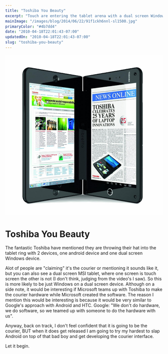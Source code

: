 ```yaml
---
title: "Toshiba You Beauty"
excerpt: "Touch are entering the tablet arena with a dual screen Windows device, much like the MS Courier concept."
mainImage: "/images/blog/2014/06/22/91f1ckh6nnl-sl1500.jpg"
primaryColor: "#4b7dd4"
date: "2010-04-18T22:01:43-07:00"
updatedOn: "2010-04-18T22:01:43-07:00"
slug: "toshiba-you-beauty"
---
```

![Key art for blog post "Toshiba You Beauty "](/images/blog/2014/06/22/91f1ckh6nnl-sl1500.jpg)

# Toshiba You Beauty 

The fantastic Toshiba have mentioned they are throwing their hat into the tablet ring with 2 devices, one android device and one dual screen Windows device.

Alot of people are "claiming" it's the courier or mentioning it sounds like it, but you can also see a dual screen MSI tablet, where one screen is touch screen the other is not (I don't think, judging from the video's I saw). So this is more likely to be just Windows on a dual screen device. Although on a side note, it would be interesting if Microsoft teams up with Toshiba to make the courier hardware while Microsoft created the software. The reason I mention this would be interesting is because it would be very similar to Google's approach with Android and HTC. Google: "We don't do hardware, we do software, so we teamed up with someone to do the hardware with us".

Anyway, back on track, I don't feel confident that it is going to be the courier, BUT when it does get released I am going to try my hardest to slap Android on top of that bad boy and get developing the courier interface.

Let it begin.
